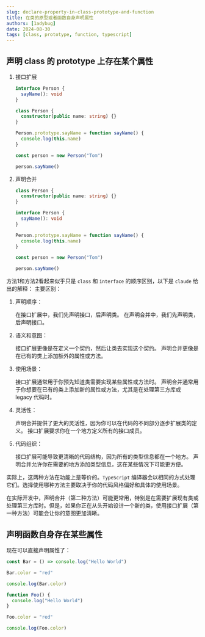 ```yaml
---
slug: declare-property-in-class-prototype-and-function
title: 在类的原型或者函数自身声明属性
authors: [1adybug]
date: 2024-08-30
tags: [class, prototype, function, typescript]
---
```


## 声明 class 的 prototype 上存在某个属性

1. 接口扩展

   ```ts
   interface Person {
     sayName(): void
   }

   class Person {
     constructor(public name: string) {}
   }

   Person.prototype.sayName = function sayName() {
     console.log(this.name)
   }

   const person = new Person("Tom")

   person.sayName()
   ```

2. 声明合并

   ```ts
   class Person {
     constructor(public name: string) {}
   }

   interface Person {
     sayName(): void
   }

   Person.prototype.sayName = function sayName() {
     console.log(this.name)
   }

   const person = new Person("Tom")

   person.sayName()
   ```

方法1和方法2看起来似乎只是 `class` 和 `interface` 的顺序区别，以下是 `claude` 给出的解释：
主要区别：

1. 声明顺序：

   在接口扩展中，我们先声明接口，后声明类。
   在声明合并中，我们先声明类，后声明接口。

2. 语义和意图：

   接口扩展更像是在定义一个契约，然后让类去实现这个契约。
   声明合并更像是在已有的类上添加额外的属性或方法。

3. 使用场景：

   接口扩展通常用于你预先知道类需要实现某些属性或方法时。
   声明合并通常用于你想要在已有的类上添加新的属性或方法，尤其是在处理第三方库或 legacy 代码时。

4. 灵活性：

   声明合并提供了更大的灵活性，因为你可以在代码的不同部分逐步扩展类的定义。
   接口扩展要求你在一个地方定义所有的接口成员。

5. 代码组织：

   接口扩展可能导致更清晰的代码结构，因为所有的类型信息都在一个地方。
   声明合并允许你在需要的地方添加类型信息，这在某些情况下可能更方便。

实际上，这两种方法在功能上是等价的。`TypeScript` 编译器会以相同的方式处理它们。选择使用哪种方法主要取决于你的代码风格偏好和具体的使用场景。

在实际开发中，声明合并（第二种方法）可能更常用，特别是在需要扩展现有类或处理第三方库时。但是，如果你正在从头开始设计一个新的类，使用接口扩展（第一种方法）可能会让你的意图更加清晰。

## 声明函数自身存在某些属性

现在可以直接声明属性了：

```ts
const Bar = () => console.log("Hello World")

Bar.color = "red"

console.log(Bar.color)

function Foo() {
  console.log("Hello World")
}

Foo.color = "red"

console.log(Foo.color)
```
